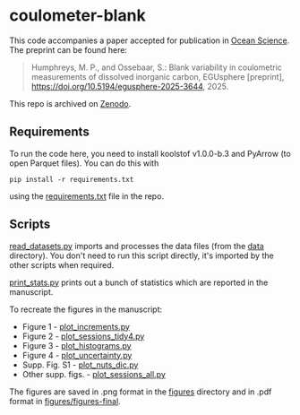 # coulometer-blank

This code accompanies a paper accepted for publication in [Ocean Science](https://www.ocean-science.net/).  The preprint can be found here:

> Humphreys, M. P., and Ossebaar, S.: Blank variability in coulometric measurements of dissolved inorganic carbon, EGUsphere [preprint], https://doi.org/10.5194/egusphere-2025-3644, 2025. 

This repo is archived on [Zenodo](https://doi.org/10.5281/zenodo.16529269).

## Requirements

To run the code here, you need to install koolstof v1.0.0-b.3 and PyArrow (to open Parquet files).  You can do this with

    pip install -r requirements.txt

using the [requirements.txt](requirements.txt) file in the repo.

## Scripts

[read_datasets.py](read_datasets.py) imports and processes the data files (from the [data](data) directory).  You don't need to run this script directly, it's imported by the other scripts when required.

[print_stats.py](print_stats.py) prints out a bunch of statistics which are reported in the manuscript.

To recreate the figures in the manuscript:

  * Figure 1 - [plot_increments.py](plot_increments.py)
  * Figure 2 - [plot_sessions_tidy4.py](plot_sessions_tidy4.py)
  * Figure 3 - [plot_histograms.py](plot_histograms.py)
  * Figure 4 - [plot_uncertainty.py](plot_uncertainty.py)
  * Supp. Fig. S1 - [plot_nuts_dic.py](plot_nuts_dic.py)
  * Other supp. figs. - [plot_sessions_all.py](plot_sessions_all.py)

The figures are saved in .png format in the [figures](figures) directory and in .pdf format in [figures/figures-final](figures/figures-final).
